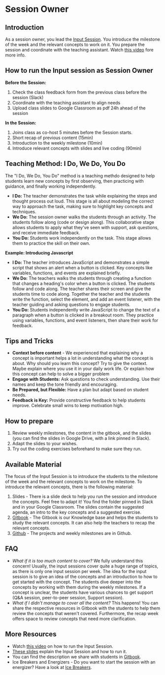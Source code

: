 # Session Owner

## Introduction 

As a session owner, you lead the [Input Session](https://github.com/ReDI-School/fullstack_bootcamp/blob/main/volunteers/input_session.md). You introduce the milestone of the week and the relevant concepts to work on it. You prepare the session and coordinate with the teaching assistant. Watch [this video](https://www.loom.com/share/0e62b4f436ab4fdd9a803d0025a2ebd2?sid=957223b9-0fca-4e70-90b4-9060f2934f2f) fore more info.

## How to run the Input session as Session Owner

**Before the Session:**

1. Check the class feedback form from the previous class before the session (Slack)
2. Coordinate with the teaching assistant to align needs
3. Upload class slides to Google Classroom as pdf 24h ahead of the session

**In the Session:**

1. Joins class as co-host 5 minutes before the Session starts. 
2. Short recap of previous content (15min)
3. Introduction to the weekly milestone (10min)
4. Introduce relevant concepts with slides and live coding (90min)

## Teaching Method: I Do, We Do, You Do

The "I Do, We Do, You Do" method is a teaching methdo designed to help students learn new concepts by first observing, then practicing with guidance, and finally working independently. 

- **I Do:** The teacher demonstrates the task while explaining the steps and thought process out loud. This stage is all about modeling the correct way to approach the task, making sure to highlight key concepts and techniques.
- **We Do:** The session owner walks the students through an activity. The students follow along (code or design along). This collaborative stage allows students to apply what they've seen with support, ask questions, and receive immediate feedback.
- **You Do:** Students work independently on the task. This stage allows them to practice the skill on their own.


**Example: Introducing Javascript**

- **I Do:** The teacher introduces JavaScript and demonstrates a simple script that shows an alert when a button is clicked. Key concepts like variables, functions, and events are explained briefly.
- **We Do:** The teachers walks the students through creating a function that changes a heading's color when a button is clicked. The students follow and code along. The teacher shares their screen and give the students time to code along. Together the teacher and the students write the function, select the element, and add an event listener, with the teacher guiding and asking questions to engage students.
- **You Do:** Students independently write JavaScript to change the text of a paragraph when a button is clicked in a breakout room. They practice using variables, functions, and event listeners, then share their work for feedback.

## Tips and Tricks

- **Context before content** - We experienced that explaining why a concept is important helps a lot in understanding what the concept is about. Why should you learn this concept? Try to give the context. Maybe explain where you use it in your daily work life. Or explain how this concept can help to solve a bigger problem
- **Engage with Students:** Ask questions to check understanding. Use their names and keep the tone friendly and encouraging.
- **Be Prepared, but Flexible:** Have a plan but adapt based on student needs.
- **Feedback is Key:** Provide constructive feedback to help students improve. Celebrate small wins to keep motivation high.


## How to prepare

1. Review weekly milestones, the content in the gitbook, and the slides (you can find the slides in Google Drive, with a link pinned in Slack).
2. Adapt the slides to your wishes.
3. Try out the coding exercises beforehand to make sure they run. 


## Available Material 

The focus of the Input Session is to introduce the students to the milestone of the week and the relevant concepts to work on the milestone. To introduce the relevant concepts, there is the following material:
1. Slides - There is a slide deck to help you run the session and introduce the concepts. Feel free to adapt it! You find the folder pinned in Slack and in your Google Classroom. The slides contain the suggested agenda, an intro to the key concepts and a suggested exercise.
2. [Gitbook](https://redi-school-1.gitbook.io/fullstack/) - The Gitbook is our Knowledge base and helps the students to study the relevant concepts. It can also help the teachers to recap the relevant concepts. 
3. [Github](https://github.com/ReDI-School/fullstack_bootcamp/tree/main) - The projects and weekly milestones are in Github. 

## FAQ

- _What if it is too much content to cover?_ We fully understand this concern! Usually, the input sessions cover quite a huge range of topics, as there is only one input session per week. The idea for the input session is to give an idea of the concepts and an introduction to how to get started with the concept. The students dive deeper into the concepts by working with them during the weekly milestones. If a concept is unclear, the students have various chances to get support (Q&A session, peer-to-peer session, Support session).
- _What if I didn't manage to cover all the content?_ This happens! You can share the respective resources in Gitbook with the students to help them review the concepts that weren't covered. Furthermore, the recap week offers space to review concepts that need more clarification.

## More Resources

- Watch [this video](https://www.loom.com/share/0e62b4f436ab4fdd9a803d0025a2ebd2?sid=957223b9-0fca-4e70-90b4-9060f2934f2f) on how to run the Input Session. 
- [These slides](https://docs.google.com/presentation/d/11G-oHHgHf-OqEHgDaUBUmXPjXKflli1yjPV37h1lWeo/edit?usp=sharing) explain the Input Session and how to run it. 
- You can find the description we share with students in [Gitbook](https://redi-school-1.gitbook.io/full-stack-bootcamp/study-manual/weekly-structure/input-session).
- Ice Breakers and Energizers - Do you want to start the session with an energizer? Have a look at [Ice Breakers](https://github.com/ReDI-School/ux_ui_bootcamp/blob/main/volunteers/icebreakers.md).